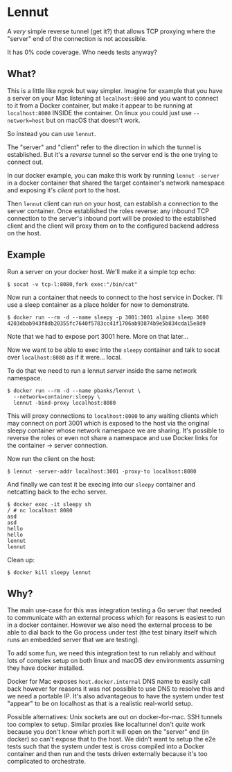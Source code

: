 # Lennut

A _very_ simple reverse tunnel (get it?) that allows TCP proxying where the
"server" end of the connection is not accessible.

It has 0% code coverage. Who needs tests anyway?

## What?

This is a little like ngrok but way simpler. Imagine for example that you have a
server on your Mac listening at `localhost:8000` and you want to connect to it
from a Docker container, but make it appear to be running at `localhost:8000`
INSIDE the container. On linux you could just use `--network=host` but on macOS
that doesn't work.

So instead you can use `lennut`.

The "server" and "client" refer to the direction in which the tunnel is
established. But it's a _reverse_ tunnel so the server end is the one trying to
connect out.

In our docker example, you can make this work by running `lennut -server` in a
docker container that shared the target container's network namespace and
exposing it's _client_ port to the host.

Then `lennut` client can run on your host, can establish a connection to the
server container. Once established the roles reverse: any inbound TCP connection
to the server's inbound port will be proxied to the established client and the
client will proxy them on to the configured backend address on the host.

## Example

Run a server on your docker host. We'll make it a simple tcp echo:

```
$ socat -v tcp-l:8080,fork exec:"/bin/cat"
```

Now run a container that needs to connect to the host service in Docker. I'll
use a sleep container as a place holder for now to demonstrate.

```
$ docker run --rm -d --name sleepy -p 3001:3001 alpine sleep 3600
4203dbab943f8db20355fc7640f5783cc41f1706ab93874b9e5b834cda15e8d9
```

Note that we had to expose port 3001 here. More on that later...

Now we want to be able to exec into the `sleepy` container and talk to socat over
`localhost:8080` as if it were... local.

To do that we need to run a lennut _server_ inside the same network namespace.

```
$ docker run --rm -d --name pbanks/lennut \
  --network=container:sleepy \
  lennut -bind-proxy localhost:8080
```

This will proxy connections to `localhost:8080` to any waiting clients which may
connect on port 3001 which is exposed to the host via the original sleepy
container whose network namespace we are sharing. It's possible to reverse the
roles or even not share a namespace and use Docker links for the container ->
server connection.

Now run the client on the host:

```
$ lennut -server-addr localhost:3001 -proxy-to localhost:8080
```

And finally we can test it be execing into our `sleepy` container and netcatting
back to the echo server.

```
$ docker exec -it sleepy sh
/ # nc localhost 8080
asd
asd
hello
hello
lennut
lennut
```

Clean up:

```
$ docker kill sleepy lennut
```

## Why?

The main use-case for this was integration testing a Go server that needed to
communicate with an external process which for reasons is easiest to run in a
docker container. However we also need the external process to be able to dial
back to the Go process under test (the test binary itself which runs an embedded
server that we are testing).

To add some fun, we need this integration test to run reliably and without lots
of complex setup on both linux and macOS dev environments assuming they have
docker installed.

Docker for Mac exposes `host.docker.internal` DNS name to easily call back
however for reasons it was not possible to use DNS to resolve this and we need a
portable IP. It's also advantageous to have the system under test "appear" to be
on localhost as that is a realistic real-world setup.

Possible alternatives: Unix sockets are out on docker-for-mac. SSH tunnels too
complex to setup. Similar proxies like localtunnel don't _quite_ work because
you don't know which port it will open on the "server" end (in docker) so can't
expose that to the host. We didn't want to setup the e2e tests such that the
system under test is cross compiled into a Docker container and then run and the
tests driven externally because it's too complicated to orchestrate.